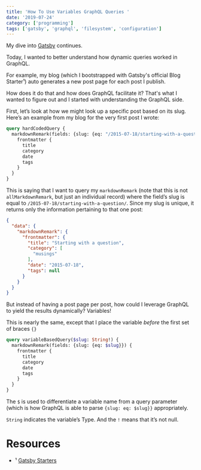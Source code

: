 ```yaml
---
title: 'How To Use Variables GraphQL Queries '
date: '2019-07-24'
category: ['programming']
tags: ['gatsby', 'graphql', 'filesystem', 'configuration']
---
```

My dive into [Gatsby](../../2019-07-20/gatsby-source-filesystem) continues.

Today, I wanted to better understand how dynamic queries worked in GraphQL.

For example, my blog (which I bootstrapped with Gatsby's official Blog Starter¹) auto generates a new post page for each post I publish.

How does it do that and how does GraphQL facilitate it? That's what I wanted to figure out and I started with understanding the GraphQL side.

First, let’s look at how we might look up a specific post based on its slug. Here’s an example from my blog for the very first post I wrote:
```graphql
query hardCodedQuery {
  markdownRemark(fields: {slug: {eq: "/2015-07-18/starting-with-a-question/"}}) {
    frontmatter {
      title
      category
      date
      tags
    }
  }
}
```

This is saying that I want to query my `markdownRemark` (note that this is not `allMarkdownRemark`, but just an individual record) where the field’s slug is equal to `/2015-07-18/starting-with-a-question/`. Since my slug is unique, it returns only the information pertaining to that one post:
```json
{
  "data": {
    "markdownRemark": {
      "frontmatter": {
        "title": "Starting with a question",
        "category": [
          "musings"
        ],
        "date": "2015-07-18",
        "tags": null
      }
    }
  }
}
```

But instead of having a post page per post, how could I leverage GraphQL to yield the results dynamically? Variables!

This is nearly the same, except that I place the variable _before_ the first set of braces `{}`
```graphql
query variableBasedQuery($slug: String!) {
  markdownRemark(fields: {slug: {eq: $slug}}) {
    frontmatter {
      title
      category
      date
      tags
    }
  }
}
```

The `$` is used to differentiate a variable name from a query parameter (which is how GraphQL is able to parse `{slug: eq: $slug}}` appropriately.

`String` indicates the variable’s Type. And the `!` means that it’s not null.

# Resources
* ¹ [Gatsby Starters](https://www.gatsbyjs.org/starters/?v=2)